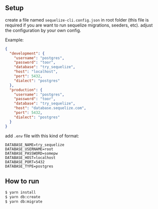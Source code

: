## Setup

create a file named `sequelize-cli.config.json` in root folder (this file is required if you are want to run sequelize migrations, seeders, etc). adjust the configuration by your own config.

Example:
```json
{
  "development": {
    "username": "postgres",
    "password": "toor",
    "database": "try_sequelize",
    "host": "localhost",
    "port": 5432,
    "dialect": "postgres"
  },
  "production": {
    "username": "postgres",
    "password": "toor",
    "database": "try_sequelize",
    "host": "database.sequelize.com",
    "port": 5432,
    "dialect": "postgres"
  }
}
```

add `.env` file with this kind of format:

```
DATABASE_NAME=try_sequelize
DATABASE_USERNAME=root
DATABASE_PASSWORD=somepw
DATABASE_HOST=localhost
DATABASE_PORT=5432
DATABASE_TYPE=postgres
```

## How to run

```sh
$ yarn install
$ yarn db:create
$ yarn db:migrate
```
